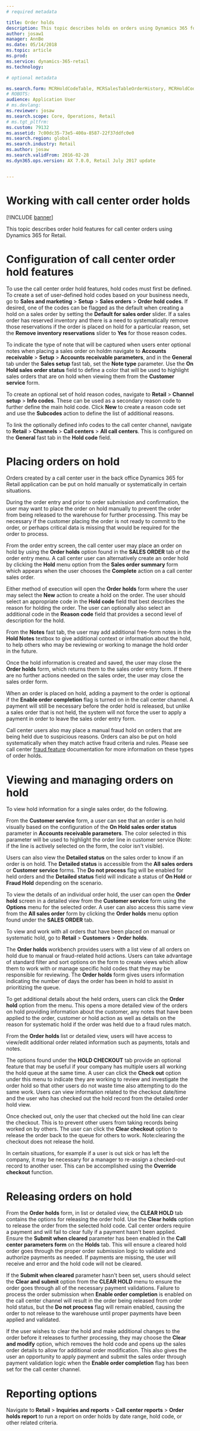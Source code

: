 ```yaml
---
# required metadata

title: Order holds
description: This topic describes holds on orders using Dynamics 365 for Retail.
author: josaw1
manager: AnnBe
ms.date: 05/14/2018
ms.topic: article
ms.prod: 
ms.service: dynamics-365-retail
ms.technology: 

# optional metadata

ms.search.form: MCRHoldCodeTable, MCRSalesTableOrderHistory, MCRHoldCodeTrans
# ROBOTS: 
audience: Application User
# ms.devlang: 
ms.reviewer: josaw
ms.search.scope: Core, Operations, Retail
# ms.tgt_pltfrm: 
ms.custom: 79132
ms.assetid: 7c00dc35-73e5-400a-8587-22f37ddfc0e0
ms.search.region: global
ms.search.industry: Retail
ms.author: josaw
ms.search.validFrom: 2016-02-28
ms.dyn365.ops.version: AX 7.0.0, Retail July 2017 update


---
```


# Working with call center order holds

[!INCLUDE [banner](includes/banner.md)]

This topic describes order hold features for call center orders using Dynamics 365 for Retail.

# Configuration of call center order hold features

To use the call center order hold features, hold codes must first be defined. To create a set of user-defined hold codes based on your business needs, go to **Sales and marketing** > **Setup** > **Sales orders** > **Order hold codes**. If desired, one of the codes can be flagged as the default when creating a hold on a sales order by setting the **Default for sales order** slider. If a sales order has reserved inventory and there is a need to systematically remove those reservations if the order is placed on hold for a particular reason, set the **Remove inventory reservations** slider to **Yes** for those reason codes.

To indicate the type of note that will be captured when users enter optional notes when placing a sales order on holdm navigate to **Accounts receivable** > **Setup** > **Accounts receivable parameters**, and in the **General** tab under the **Sales setup** fast tab, set the **Note type** parameter. Use the **On Hold sales order status** field to define a color that will be used to highlight sales orders that are on hold when viewing them from the **Customer service** form.  

To create an optional set of hold reason codes, navigate to **Retail** > **Channel setup** > **Info codes**. These can be used as a secondary reason code to further define the main hold code. Click **New** to create a reason code set and use the **Subcodes** action to define the list of additional reasons.

To link the optionally defined info codes to the call center channel, navigate to **Retail** > **Channels** > **Call centers** > **All call centers**. This is configured on the **General** fast tab in the **Hold code** field.

# Placing orders on hold

Orders created by a call center user in the back office Dynamics 365 for Retail application can be put on hold manually or systematically in certain situations.

During the order entry and prior to order submission and confirmation, the user may want to place the order on hold manually to prevent the order from being released to the warehouse for further processing. This may be necessary if the customer placing the order is not ready to commit to the order, or perhaps critical data is missing that would be required for the order to process.   

From the order entry screen, the call center user may place an order on hold by using the **Order holds** option found in the **SALES ORDER** tab of the order entry menu. A call center user can alternatively create an order hold by clicking the **Hold** menu option from the **Sales order summary** form which appears when the user chooses the **Complete** action on a call center sales order.   

Either method of execution will open the **Order holds** form where the user may select the **New** action to create a hold on the order. The user should select an appropriate code in the **Hold code** field that best describes the reason for holding the order. The user can optionally also select an additional code in the **Reason code** field that provides a second level of description for the hold.

From the **Notes** fast tab, the user may add additional free-form notes in the **Hold Notes** textbox to give additional context or information about the hold, to help others who may be reviewing or working to manage the hold order in the future.

Once the hold information is created and saved, the user may close the **Order holds** form, which returns them to the sales order entry form. If there are no further actions needed on the sales order, the user may close the sales order form.  

When an order is placed on hold, adding a payment to the order is optional if the **Enable order completion** flag is turned on in the call center channel. A payment will still be necessary before the order hold is released, but unlike a sales order that is not held, the system will not force the user to apply a payment in order to leave the sales order entry form.

Call center users also may place a manual fraud hold on orders that are being held due to suspicious reasons. Orders can also be put on hold systematically when they match active fraud criteria and rules. Please see call center [fraud feature](https://docs.microsoft.com/en-us/dynamics365/unified-operations/retail/set-up-fraud-alerts) documentation for more information on these types of order holds.

# Viewing and managing orders on hold

To view hold information for a single sales order, do the following.

From the **Customer service** form, a user can see that an order is on hold visually based on the configuration of the **On Hold sales order status** parameter in **Accounts receivable parameters**. The color selected in this parameter will be used to highlight the order line in customer service (Note: if the line is actively selected on the form, the color isn't visible).

Users can also view the **Detailed status** on the sales order to know if an order is on hold. The **Detailed status** is accessible from the **All sales orders** or **Customer service** forms. The **Do not process** flag will be enabled for held orders and the **Detailed status** field will indicate a status of **On Hold** or **Fraud Hold** depending on the scenario.

To view the details of an individual order hold, the user can open the **Order hold** screen in a detailed view from the **Customer service** form using the **Options** menu for the selected order. A user can also access this same view from the **All sales order** form by clicking the **Order holds** menu option found under the **SALES ORDER** tab.

To view and work with all orders that have been placed on manual or systematic hold, go to **Retail** > **Customers** > **Order holds**.

The **Order holds** workbench provides users with a list view of all orders on hold due to manual or fraud-related hold actions. Users can take advantage of standard filter and sort options on the form to create views which allow them to work with or manage specific hold codes that they may be responsible for reviewing. The **Order holds** form gives users information indicating the number of days the order has been in hold to assist in prioritizing the queue.

To get additional details about the held orders, users can click the **Order hold** option from the menu. This opens a more detailed view of the orders on hold providing information about the customer, any notes that have been applied to the order, customer or hold action as well as details on the reason for systematic hold if the order was held due to a fraud rules match.

From the **Order holds** list or detailed view, users will have access to view/edit additional order related information such as payments, totals and notes.

The options found under the **HOLD CHECKOUT** tab provide an optional feature that may be useful if your company has multiple users all working the hold queue at the same time. A user can click the **Check out** option under this menu to indicate they are working to review and investigate the order hold so that other users do not waste time also attempting to do the same work. Users can view information related to the checkout date/time and the user who has checked out the hold record from the detailed order hold view.

Once checked out, only the user that checked out the hold line can clear the checkout. This is to prevent other users from taking records being worked on by others. The user can click the **Clear checkout** option to release the order back to the queue for others to work. Note:clearing the checkout does not release the hold.   

In certain situations, for example if a user is out sick or has left the company, it may be necessary for a manager to re-assign a checked-out record to another user. This can be accomplished using the **Override checkout** function.

# Releasing orders on hold

From the **Order holds** form, in list or detailed view, the **CLEAR HOLD** tab contains the options for releasing the order hold. Use the **Clear holds** option to release the order from the selected hold code. Call center orders require a payment and will fail to clear fully if a payment hasn't been applied. Ensure the **Submit when cleared** parameter has been enabled in the **Call center parameters form** on the **Holds** tab. This will ensure a cleared hold order goes through the proper order submission logic to validate and authorize payments as needed. If payments are missing, the user will receive and error and the hold code will not be cleared. 

If the **Submit when cleared** parameter hasn't been set, users should select the **Clear and submit** option from the **CLEAR HOLD** menu to ensure the order goes through all of the necessary payment validations. Failure to process the order submission when **Enable order completion** is enabled on the call center channel will result in the order being released from order hold status, but the **Do not process** flag will remain enabled, causing the order to not release to the warehouse until proper payments have been applied and validated.

If the user wishes to clear the hold and make additional changes to the order before it releases to further processing, they may choose the **Clear and modify** option, which removes the hold code and opens up the sales order details to allow for additional order modification. This also gives the user an opportunity to apply payment and submit the sales order through payment validation logic when the **Enable order completion** flag has been set for the call center channel.

# Reporting options

Navigate to **Retail** > **Inquiries and reports** > **Call center reports** > **Order holds report** to run a report on order holds by date range, hold code, or other related criteria.




